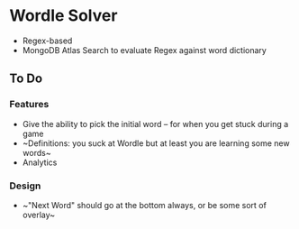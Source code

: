 # Wordle Solver

 * Regex-based
 * MongoDB Atlas Search to evaluate Regex against word dictionary

## To Do

### Features

 * Give the ability to pick the initial word – for when you get stuck during a game
 * ~Definitions: you suck at Wordle but at least you are learning some new words~
 * Analytics

### Design

 * ~"Next Word" should go at the bottom always, or be some sort of overlay~